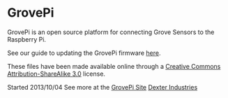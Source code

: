 GrovePi
=======

GrovePi is an open source platform for connecting Grove Sensors to the Raspberry Pi.

See our guide to updating the GrovePi firmware [here](http://www.dexterindustries.com/GrovePi/get-started-with-the-grovepi/updating-firmware/).

These files have been made available online through a [Creative Commons Attribution-ShareAlike 3.0](http://creativecommons.org/licenses/by-sa/3.0/) license.

Started 2013/10/04
See more at the [GrovePi Site](http://dexterindustries.com/GrovePi/)
[Dexter Industries](http://www.dexterindustries.com)
